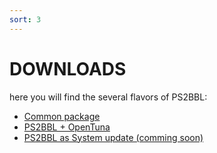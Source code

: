 ```yaml
---
sort: 3
---
```


# DOWNLOADS

here you will find the several flavors of PS2BBL:


- <a class="btn btn-outline" type="button" href="https://github.com/israpps/PlayStation2-Basic-BootLoader/releases/download/latest/PS2BBL.7z">Common package</a>
- <a class="btn btn-outline" type="button" href="https://github.com/israpps/PlayStation2-Basic-BootLoader/releases/download/opentuna/PS2BBL_OpenTuna_Installer.7z">PS2BBL + OpenTuna </a>
- <a class="btn btn-danger" type="button" href="">PS2BBL as System update (comming soon)</a>
